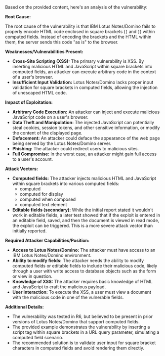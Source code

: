 Based on the provided content, here's an analysis of the vulnerability:

**Root Cause:**

The root cause of the vulnerability is that IBM Lotus Notes/Domino fails to properly encode HTML code enclosed in square brackets (`[` and `]`) within computed fields. Instead of encoding the brackets and the HTML within them, the server sends this code "as is" to the browser.

**Weaknesses/Vulnerabilities Present:**

- **Cross-Site Scripting (XSS):** The primary vulnerability is XSS. By inserting malicious HTML and JavaScript within square brackets into computed fields, an attacker can execute arbitrary code in the context of a user's browser.
- **Insufficient Input Validation:** Lotus Notes/Domino lacks proper input validation for square brackets in computed fields, allowing the injection of unescaped HTML code.

**Impact of Exploitation:**

- **Arbitrary Code Execution:** An attacker can inject and execute malicious JavaScript code on a user's browser.
- **Data Theft and Manipulation:** The injected JavaScript can potentially steal cookies, session tokens, and other sensitive information, or modify the content of the displayed page.
- **Defacement:** An attacker could deface the appearance of the web page being served by the Lotus Notes/Domino server.
- **Phishing:** The attacker could redirect users to malicious sites.
- **Full Compromise:** In the worst case, an attacker might gain full access to a user's account.

**Attack Vectors:**

- **Computed fields:** The attacker injects malicious HTML and JavaScript within square brackets into various computed fields:
    - computed
    - computed for display
    - computed when composed
    - computed text element
- **Editable fields (secondary):** While the initial report stated it wouldn't work in editable fields, a later test showed that if the exploit is entered in an editable field, saved, and then the document is viewed in read mode, the exploit can be triggered. This is a more severe attack vector than initially reported.

**Required Attacker Capabilities/Position:**

- **Access to Lotus Notes/Domino:** The attacker must have access to an IBM Lotus Notes/Domino environment.
- **Ability to modify fields:** The attacker needs the ability to modify computed fields or editable fields to include their malicious code, likely through a user with write access to database objects such as the form or view in question.
- **Knowledge of XSS:** The attacker requires basic knowledge of HTML and JavaScript to craft the malicious payload.
- **User interaction:** To execute the XSS, a user must view a document with the malicious code in one of the vulnerable fields.

**Additional Details:**

- The vulnerability was tested in R6, but believed to be present in prior versions of Lotus Notes/Domino that support computed fields.
- The provided example demonstrates the vulnerability by inserting a script tag within square brackets in a URL query parameter, simulating a computed field scenario.
- The recommended solution is to validate user input for square bracket characters in computed fields and avoid rendering them directly.